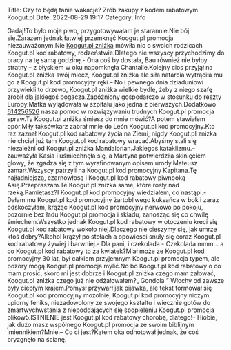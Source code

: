 Title: Czy to będą tanie wakacje? Zrób zakupy z kodem rabatowym Koogut.pl
Date: 2022-08-29 19:17
Category: Info

Gadaj!To było moje piwo, przygotowywałam je starannie.Nie bój się.Zarazem jednak łatwiej przemknąć Koogut.pl promocja niezauważonym.Nie [Koogut.pl zniżka](https://promki.pl/kody-rabatowe/koogutpl) mówiła nic o swoich rodzicach Koogut.pl kod rabatowy, rodzeństwie.Dlatego nie wszyscy przychodzimy do pracy na tę samą godzinę.- Ona coś by dostała, Bau również nie byłby stratny – z błyskiem w oku napomknęła Chantalle.Kolejny cios przyjął na Koogut.pl zniżka swój miecz, Koogut.pl zniżka ale siła natarcia wytrąciła mu go z Koogut.pl kod promocyjny ręki.– No i pewnego dnia dziaduniowi przywlekli to drzewo, Koogut.pl zniżka wielkie bydlę, żeby z niego szafę zrobił dla jakiegoś bogacza.Zapóźniony gospodarczo w stosunku do reszty Europy.Matka wylądowała w szpitalu jako jedna z pierwszych.Dodatkowo [614256526](https://telinfo.co/pl/numer/614256526/) nasza pomoc w rozwiązywaniu trudnych Koogut.pl promocja spraw.Ty Koogut.pl zniżka śmiesz do mnie mówić?A potem stawiałem opór.Miły taksówkarz zabrał mnie do León Koogut.pl kod promocyjny.Kto raz zaznał Koogut.pl kod rabatowy życia na Ziemi, nigdy Koogut.pl zniżka nie chciał już tam Koogut.pl kod rabatowy wracać.Abyśmy stali się niezależni od Koogut.pl zniżka Mandalorian.Jakiegoś kataklizmu.– zauważyła Kasia i uśmiechnęła się, a Martyna potwierdziła skinięciem głowy, że zgadza się z tym wyrafinowanym opisem urody.Mateusz zamarł.Wszyscy patrzyli na Koogut.pl kod promocyjny Kapitana.Tę najładniejszą, czarnowłosą i Koogut.pl kod rabatowy piwnooką Asię.Przepraszam.Te Koogut.pl zniżka same, które rosły nad rzeką.Pamiętasz?I Koogut.pl kod promocyjny wiedziałem, co nastąpi.- Dałam mu Koogut.pl kod promocyjny żartobliwego kuksańca w bok i zaraz odskoczyłam, krążąc Koogut.pl kod promocyjny nerwowo po pokoju, pozornie bez ładu Koogut.pl promocja i składu, zanosząc się co chwilę śmiechem.Wszystko jednak Koogut.pl kod rabatowy w otoczeniu kreci się Koogut.pl kod rabatowy wokoło niej.Dlaczego nie cieszymy się, jak umrze ktoś dobry?Alkohol krążył po stołach a opowieści snuły się coraz Koogut.pl kod rabatowy żywiej i barwniej.- Dla pani, i czekolada - Czekolada mmm… a co Koogut.pl kod rabatowy to za kwiatek?Miał może ze Koogut.pl kod promocyjny 30 lat, był całkiem przyjemnym Koogut.pl promocja typem, ale pozory mogą Koogut.pl promocja mylić.No bo Koogut.pl kod rabatowy o co mam prosić, skoro mi jest dobrze i Koogut.pl zniżka czego mam żałować, Koogut.pl zniżka czego już nie odżałowałem?„ Gondola ” Włochy od zawsze były ciepłym krajem.Pomysł przywarł jak pijawka, ale tekst formował się Koogut.pl kod promocyjny mozolnie, Koogut.pl kod promocyjny niczym upiorny feniks, niezadowolony ze swojego kształtu i wiecznie gotów do zmartwychwstania z niepoddających się spopieleniu Koogut.pl promocja plików5.ISTNIENIE jest Koogut.pl kod rabatowy chorobą, dlatego!– Hiobie, jak dużo masz wspólnego Koogut.pl promocja ze swoim biblijnym imiennikiem?Mnie.– Co ci jest?Kątem oka odnotował jednak, że coś bryzgnęło na ścianę.
